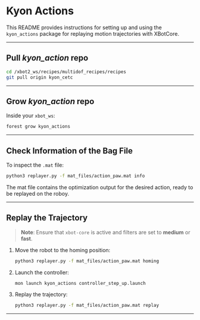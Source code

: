 # Kyon Actions

This README provides instructions for setting up and using the `kyon_actions` package for replaying motion trajectories with XBotCore.

---

## Pull _kyon_action_ repo

```bash
cd /xbot2_ws/recipes/multidof_recipes/recipes  
git pull origin kyon_cetc
```

---

## Grow _kyon_action_ repo

Inside your `xbot_ws`:

```bash
forest grow kyon_actions
```

---

## Check Information of the Bag File

To inspect the `.mat` file:

```bash
python3 replayer.py -f mat_files/action_paw.mat info
```
The mat file contains the optimization output for the desired action, ready to be replayed on the roboy.

---

## Replay the Trajectory

> **Note**: Ensure that `xbot-core` is active and filters are set to **medium** or **fast**.

1. Move the robot to the homing position:

    ```bash
    python3 replayer.py -f mat_files/action_paw.mat homing
    ```
1. Launch the controller:

    ```bash
    mon launch kyon_actions controller_step_up.launch
    ```

1. Replay the trajectory:

    ```bash
    python3 replayer.py -f mat_files/action_paw.mat replay
    ```

---